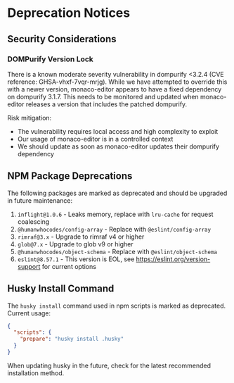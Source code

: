 # Deprecation Notices

## Security Considerations

### DOMPurify Version Lock

There is a known moderate severity vulnerability in dompurify <3.2.4 (CVE reference: GHSA-vhxf-7vqr-mrjg).
While we have attempted to override this with a newer version, monaco-editor appears to have a fixed dependency on dompurify 3.1.7.
This needs to be monitored and updated when monaco-editor releases a version that includes the patched dompurify.

Risk mitigation:

- The vulnerability requires local access and high complexity to exploit
- Our usage of monaco-editor is in a controlled context
- We should update as soon as monaco-editor updates their dompurify dependency

## NPM Package Deprecations

The following packages are marked as deprecated and should be upgraded in future maintenance:

1. `inflight@1.0.6` - Leaks memory, replace with `lru-cache` for request coalescing
2. `@humanwhocodes/config-array` - Replace with `@eslint/config-array`
3. `rimraf@3.x` - Upgrade to rimraf v4 or higher
4. `glob@7.x` - Upgrade to glob v9 or higher
5. `@humanwhocodes/object-schema` - Replace with `@eslint/object-schema`
6. `eslint@8.57.1` - This version is EOL, see https://eslint.org/version-support for current options

## Husky Install Command

The `husky install` command used in npm scripts is marked as deprecated. Current usage:

```json
{
  "scripts": {
    "prepare": "husky install .husky"
  }
}
```

When updating husky in the future, check for the latest recommended installation method.
